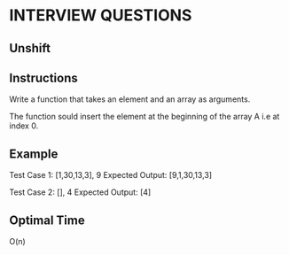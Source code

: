 # INTERVIEW QUESTIONS

## Unshift

## Instructions
Write a function that takes an element and an array  as arguments.

The function sould insert the element at the beginning of the array A i.e at index 0. 

## Example
Test Case 1:  [1,30,13,3], 9
Expected Output: [9,1,30,13,3]

Test Case 2:  [], 4
Expected Output: [4]

## Optimal Time
O(n)